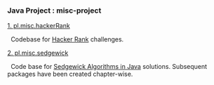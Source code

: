 <h3>Java Project : misc-project</h3>

<p><a href="https://github.com/pallavJha/misc-project/tree/master/src/main/java/pl/misc/hackerRank">1. pl.misc.hackerRank</a><p>
&nbsp;&nbsp;Codebase for <a href="https://www.hackerrank.com/__pallav"> Hacker Rank</a> challenges.

<p><a href="https://github.com/pallavJha/misc-project/tree/master/src/main/java/pl/misc/sedgewick">2. pl.misc.sedgewick</a></p>
&nbsp;&nbsp;Code base for <a href="http://algs4.cs.princeton.edu/home/">Sedgewick Algorithms in Java</a> solutions. Subsequent packages have been created chapter-wise.
